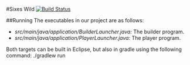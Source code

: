 #Sixes Wild
[![Build Status](https://travis-ci.org/arthurlockman/sixeswild.svg?branch=master)](https://travis-ci.org/arthurlockman/sixeswild)

##Running
The executables in our project are as follows:
* *src/main/java/application/BuilderLauncher.java:* The builder program.
* *src/main/java/application/PlayerLauncher.java:* The player program.

Both targets can be built in Eclipse, but also in gradle using the following command:
    ./gradlew run

